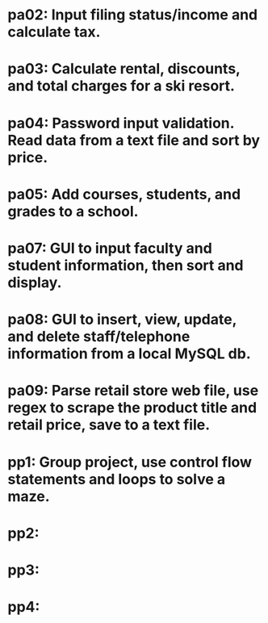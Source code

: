 # pa02: Input filing status/income and calculate tax. 
# pa03: Calculate rental, discounts, and total charges for a ski resort. 
# pa04: Password input validation. Read data from a text file and sort by price. 
# pa05: Add courses, students, and grades to a school. 
# pa07: GUI to input faculty and student information, then sort and display. 
# pa08: GUI to insert, view, update, and delete staff/telephone information from a local MySQL db.
# pa09: Parse retail store web file, use regex to scrape the product title and retail price, save to a text file.
# pp1: Group project, use control flow statements and loops to solve a maze.
# pp2:
# pp3:
# pp4:
